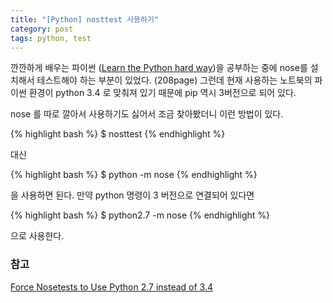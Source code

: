 ```yaml
---
title: "[Python] nosttest 사용하기"
category: post
tags: python, test
---
```


깐깐하게 배우는 파이썬 ([Learn the Python hard way](http://learnpythonthehardway.org/))을 공부하는 중에 nose를 설치해서 테스트해야 하는 부분이 있었다. (208page) 그런데 현재 사용하는 노트북의 파이썬 환경이 python 3.4 로 맞춰져 있기 때문에 pip 역시 3버전으로 되어 있다.

nose 를 따로 깔아서 사용하기도 싫어서 조금 찾아봤더니 이런 방법이 있다.

{% highlight bash %}
$ nosttest
{% endhighlight %}

대신

{% highlight bash %}
$ python -m nose
{% endhighlight %}

을 사용하면 된다. 만약 python 명령이 3 버전으로 연결되어 있다면

{% highlight bash %}
$ python2.7 -m nose
{% endhighlight %}

으로 사용한다.

### 참고

[Force Nosetests to Use Python 2.7 instead of 3.4](http://stackoverflow.com/questions/26579670/force-nosetests-to-use-python-2-7-instead-of-3-4)
